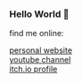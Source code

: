 ### Hello World 👋
<div class="row">
    <div class="col-12">
        <p class="display-3">find me online:</p>
    </div>
    <div class="col-sm link-wrapper">
        <a href = "http://www.liamosler.ca" class="display-4">personal website</a>
    </div>
    <div class="col-sm link-wrapper">
        <a class="display-4" href= "https://youtube.com/LiamOsler">youtube channel</a>
    </div>
    <div class="col-sm link-wrapper">
        <a class="display-4" href= "https://liamosler.itch.io">itch.io profile</a>
    </div>
    
</div>  

